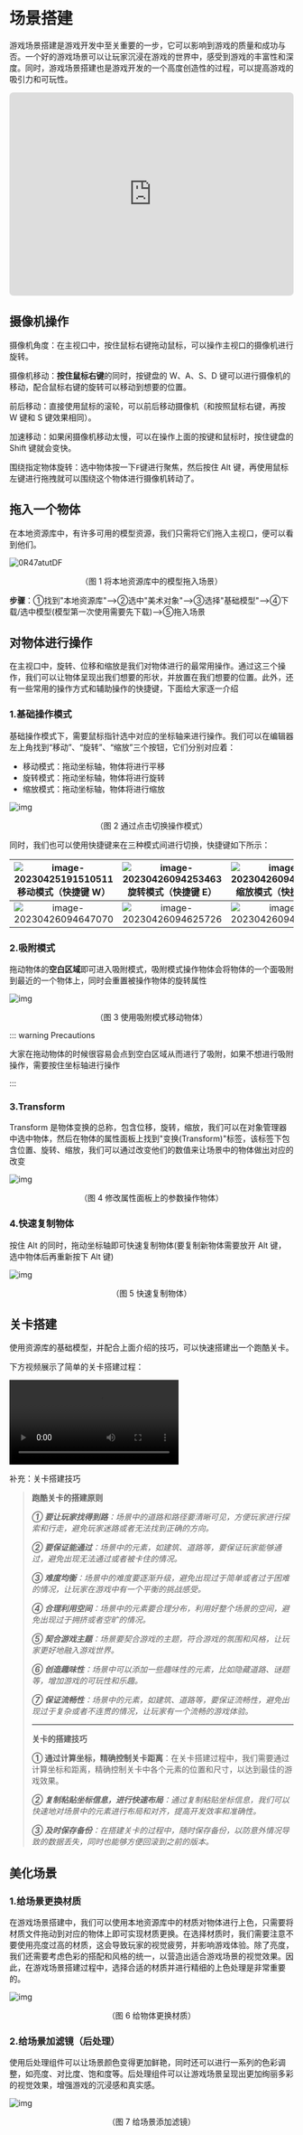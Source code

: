 # 场景搭建

游戏场景搭建是游戏开发中至关重要的一步，它可以影响到游戏的质量和成功与否。一个好的游戏场景可以让玩家沉浸在游戏的世界中，感受到游戏的丰富性和深度。同时，游戏场景搭建也是游戏开发的一个高度创造性的过程，可以提高游戏的吸引力和可玩性。

<iframe sandbox="allow-scripts allow-downloads allow-same-origin allow-popups allow-presentation allow-forms" frameborder="0" draggable="false" allowfullscreen="" allow="encrypted-media;" referrerpolicy="" aha-samesite="" class="iframe-loaded" src="https://player.bilibili.com/player.html?aid=487281069&bvid=BV1QN411k7TY&cid=1163411884&page=1&autoplay=0" style="border-radius: 7px; width: 100%; height: 360px;"></iframe>

## 摄像机操作

摄像机角度：在主视口中，按住鼠标右键拖动鼠标，可以操作主视口的摄像机进行旋转。

摄像机移动：**按住鼠标右键**的同时，按键盘的 W、A、S、D 键可以进行摄像机的移动，配合鼠标右键的旋转可以移动到想要的位置。

前后移动：直接使用鼠标的滚轮，可以前后移动摄像机（和按照鼠标右键，再按 W 键和 S 键效果相同）。

加速移动：如果闲摄像机移动太慢，可以在操作上面的按键和鼠标时，按住键盘的 Shift 键就会变快。

围绕指定物体旋转：选中物体按一下`F`键进行聚焦，然后按住 Alt 键，再使用鼠标左键进行拖拽就可以围绕这个物体进行摄像机转动了。

## 拖入一个物体

在本地资源库中，有许多可用的模型资源，我们只需将它们拖入主视口，便可以看到他们。

![0R47atutDF](https://arkimg.ark.online/0R47atutDF.png)

<p align="center"> （图 1 将本地资源库中的模型拖入场景） </p> 

**步骤**：①找到"本地资源库"-->②选中"美术对象"-->③选择"基础模型"-->④下载/选中模型(模型第一次使用需要先下载)-->⑤拖入场景

## 对物体进行操作

在主视口中，旋转、位移和缩放是我们对物体进行的最常用操作。通过这三个操作，我们可以让物体呈现出我们想要的形状，并放置在我们想要的位置。此外，还有一些常用的操作方式和辅助操作的快捷键，下面给大家逐一介绍

### 1.基础操作模式

基础操作模式下，需要鼠标指针选中对应的坐标轴来进行操作。我们可以在编辑器左上角找到“移动”、“旋转”、“缩放”三个按钮，它们分别对应着：

- 移动模式：拖动坐标轴，物体将进行平移
- 旋转模式：拖动坐标轴，物体将进行旋转
- 缩放模式：拖动坐标轴，物体将进行缩放

![img](https://arkimg.ark.online/chZwPXKJSD.gif)

<p align="center"> （图 2 通过点击切换操作模式） </p> 

同时，我们也可以使用快捷键来在三种模式间进行切换，快捷键如下所示：

| ![image-20230425191510511](https://arkimg.ark.online/image-20230425191510511.webp)移动模式（快捷键 W） | ![image-20230426094253463](https://arkimg.ark.online/image-20230426094253463.webp)旋转模式（快捷键 E） | ![image-20230426094343201](https://arkimg.ark.online/image-20230426094343201.webp)缩放模式（快捷键 R） |
| :----------------------------------------------------------: | :----------------------------------------------------------: | :----------------------------------------------------------: |
| ![image-20230426094647070](https://arkimg.ark.online/image-20230426094647070.webp) | ![image-20230426094625726](https://arkimg.ark.online/image-20230426094625726.webp) | ![image-20230426094712933](https://arkimg.ark.online/image-20230426094712933.webp) |

### 2.吸附模式

拖动物体的**空白区域**即可进入吸附模式，吸附模式操作物体会将物体的一个面吸附到最近的一个物体上，同时会重置被操作物体的旋转属性

![img](https://arkimg.ark.online/jcYH5wuFbK.gif)

<p align="center"> （图 3 使用吸附模式移动物体） </p> 

::: warning Precautions 

大家在拖动物体的时候很容易会点到空白区域从而进行了吸附，如果不想进行吸附操作，需要按住坐标轴进行操作

:::

### 3.Transform

Transform 是物体变换的总称，包含位移，旋转，缩放，我们可以在对象管理器中选中物体，然后在物体的属性面板上找到"变换(Transform)"标签，该标签下包含位置、旋转、缩放，我们可以通过改变他们的数值来让场景中的物体做出对应的改变

![img](https://arkimg.ark.online/asVMrqU0c7.gif)

<p align="center"> （图 4 修改属性面板上的参数操作物体） </p> 

### 4.快速复制物体

按住 Alt 的同时，拖动坐标轴即可快速复制物体(要复制新物体需要放开 Alt 键，选中物体后再重新按下 Alt 键)

![img](https://arkimg.ark.online/20230426102507_rec_.gif)

<p align="center"> （图 5 快速复制物体） </p> 

## 关卡搭建

使用资源库的基础模型，并配合上面介绍的技巧，可以快速搭建出一个跑酷关卡。

下方视频展示了简单的关卡搭建过程：

<video controls src="https://arkimg.ark.online/%E6%8B%BC%E5%9C%BA%E6%99%AF%E8%A7%86%E9%A2%91.mp4"></video>

补充：关卡搭建技巧

> **跑酷关卡的搭建原则**
>
> ***① 要让玩家找得到路**：场景中的道路和路径要清晰可见，方便玩家进行探索和行走，避免玩家迷路或者无法找到正确的方向。*
>
> ***② 要保证能通过**：场景中的元素，如建筑、道路等，要保证玩家能够通过，避免出现无法通过或者被卡住的情况。*
>
> ***③ 难度均衡**：场景中的难度要逐渐升级，避免出现过于简单或者过于困难的情况，让玩家在游戏中有一个平衡的挑战感受。*
>
> ***④ 合理利用空间**：场景中的元素要合理分布，利用好整个场景的空间，避免出现过于拥挤或者空旷的情况。*
>
> ***⑤ 契合游戏主题**：场景要契合游戏的主题，符合游戏的氛围和风格，让玩家更好地融入游戏世界。*
>
> ***⑥ 创造趣味性**：场景中可以添加一些趣味性的元素，比如隐藏道路、谜题等，增加游戏的可玩性和乐趣。*
>
> ***⑦ 保证流畅性**：场景中的元素，如建筑、道路等，要保证流畅性，避免出现过于复杂或者不连贯的情况，让玩家有一个流畅的游戏体验。*
>
>  ----
>
> **关卡的搭建技巧**
>
> **① 通过计算坐标，精确控制关卡距离**：在关卡搭建过程中，我们需要通过计算坐标和距离，精确控制关卡中各个元素的位置和尺寸，以达到最佳的游戏效果。
>
> ***② 复制粘贴坐标信息，进行快速布局**：通过复制粘贴坐标信息，我们可以快速地对场景中的元素进行布局和对齐，提高开发效率和准确性。*
>
> ***③ 及时保存备份**：在搭建关卡的过程中，随时保存备份，以防意外情况导致的数据丢失，同时也能够方便回滚到之前的版本。*



## 美化场景

### 1.给场景更换材质

在游戏场景搭建中，我们可以使用本地资源库中的材质对物体进行上色，只需要将材质文件拖动到对应的物体上即可实现材质更换。在选择材质时，我们需要注意不要使用亮度过高的材质，这会导致玩家的视觉疲劳，并影响游戏体验。除了亮度，我们还需要考虑色彩的搭配和风格的统一，以营造出适合游戏场景的视觉效果。因此，在游戏场景搭建过程中，选择合适的材质并进行精细的上色处理是非常重要的。

![img](https://arkimg.ark.online/20230426171329_rec_.gif)

<p align="center"> （图 6 给物体更换材质） </p> 



### 2.给场景加滤镜（后处理）

使用后处理组件可以让场景颜色变得更加鲜艳，同时还可以进行一系列的色彩调整，如亮度、对比度、饱和度等。后处理组件可以让游戏场景呈现出更加绚丽多彩的视觉效果，增强游戏的沉浸感和真实感。

![img](https://arkimg.ark.online/rlKV9muxlV.gif)

<p align="center"> （图 7 给场景添加滤镜） </p>